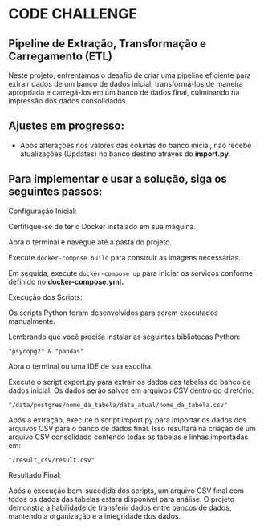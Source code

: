 # CODE CHALLENGE

## Pipeline de Extração, Transformação e Carregamento (ETL)

Neste projeto, enfrentamos o desafio de criar uma pipeline eficiente para extrair dados de um banco de dados inicial, transformá-los de maneira apropriada e carregá-los em um banco de dados final, culminando na impressão dos dados consolidados.

## Ajustes em progresso:
- Após alterações nos valores das colunas do banco inicial, não recebe atualizações (Updates) no banco destino através do **import.py**.

## Para implementar e usar a solução, siga os seguintes passos:

Configuração Inicial:

Certifique-se de ter o Docker instalado em sua máquina.

Abra o terminal e navegue até a pasta do projeto.

Execute `docker-compose build` para construir as imagens necessárias.

Em seguida, execute `docker-compose up` para iniciar os serviços conforme definido no **docker-compose.yml.**

Execução dos Scripts:

Os scripts Python foram desenvolvidos para serem executados manualmente.

Lembrando que você precisa instalar as seguintes bibliotecas Python:
```
"psycopg2" & "pandas"
```
Abra o terminal ou uma IDE de sua escolha.

Execute o script export.py para extrair os dados das tabelas do banco de dados inicial. Os dados serão salvos em arquivos CSV dentro do diretório:
```
"/data/postgres/nome_da_tabela/data_atual/nome_da_tabela.csv"
```
Após a extração, execute o script import.py para importar os dados dos arquivos CSV para o banco de dados final. Isso resultará na criação de um arquivo CSV consolidado contendo todas as tabelas e linhas importadas em:
```
"/result_csv/result.csv"
```

Resultado Final:

Após a execução bem-sucedida dos scripts, um arquivo CSV final com todos os dados das tabelas estará disponível para análise.
O projeto demonstra a habilidade de transferir dados entre bancos de dados, mantendo a organização e a integridade dos dados.

